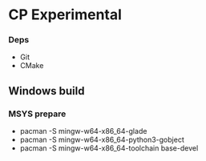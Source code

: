 # CP Experimental
### Deps
 - Git
 - CMake
## Windows build
### MSYS prepare
 - pacman -S mingw-w64-x86_64-glade
 - pacman -S mingw-w64-x86_64-python3-gobject
 - pacman -S mingw-w64-x86_64-toolchain base-devel
 